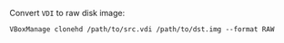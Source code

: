 Convert `VDI` to raw disk image:

    VBoxManage clonehd /path/to/src.vdi /path/to/dst.img --format RAW

